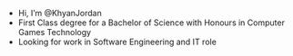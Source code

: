-  Hi, I’m @KhyanJordan
-  First Class degree for a Bachelor of Science with Honours in Computer Games Technology
-  Looking for work in Software Engineering and IT role

<!---
KhyanJordan/KhyanJordan is a ✨ special ✨ repository because its `README.md` (this file) appears on your GitHub profile.
You can click the Preview link to take a look at your changes.
--->
